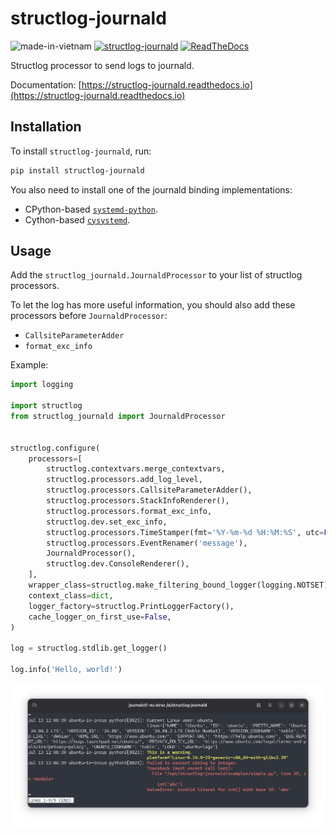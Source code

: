 # structlog-journald

![made-in-vietnam](https://madewithlove.vercel.app/vn?heart=true&colorA=%23ffcd00&colorB=%23da251d)
[![structlog-journald](https://badge.fury.io/py/structlog-journald.svg)](https://pypi.org/project/structlog-journald/)
[![ReadTheDocs](https://readthedocs.org/projects/structlog-journald/badge/?version=latest)](https://structlog-journald.readthedocs.io?badge=latest)

Structlog processor to send logs to journald.

Documentation: [https://structlog-journald.readthedocs.io](https://structlog-journald.readthedocs.io)

Installation
------------

To install `structlog-journald`, run:

```sh
pip install structlog-journald
```

You also need to install one of the journald binding implementations:

- CPython-based [`systemd-python`](https://pypi.org/project/systemd-python/).
- Cython-based [`cysystemd`](https://pypi.org/project/cysystemd/).

Usage
-----

Add the `structlog_journald.JournaldProcessor` to your list of structlog processors.

To let the log has more useful information, you should also add these processors before `JournaldProcessor`:

- `CallsiteParameterAdder`
- `format_exc_info`

Example:

```py
import logging

import structlog
from structlog_journald import JournaldProcessor


structlog.configure(
    processors=[
        structlog.contextvars.merge_contextvars,
        structlog.processors.add_log_level,
        structlog.processors.CallsiteParameterAdder(),
        structlog.processors.StackInfoRenderer(),
        structlog.processors.format_exc_info,
        structlog.dev.set_exc_info,
        structlog.processors.TimeStamper(fmt='%Y-%m-%d %H:%M:%S', utc=False),
        structlog.processors.EventRenamer('message'),
        JournaldProcessor(),
        structlog.dev.ConsoleRenderer(),
    ],
    wrapper_class=structlog.make_filtering_bound_logger(logging.NOTSET),
    context_class=dict,
    logger_factory=structlog.PrintLoggerFactory(),
    cache_logger_on_first_use=False,
)

log = structlog.stdlib.get_logger()

log.info('Hello, world!')
```

![Journalctl](https://raw.githubusercontent.com/hongquan/structlog-journald/refs/heads/main/misc/screenshot.png)

